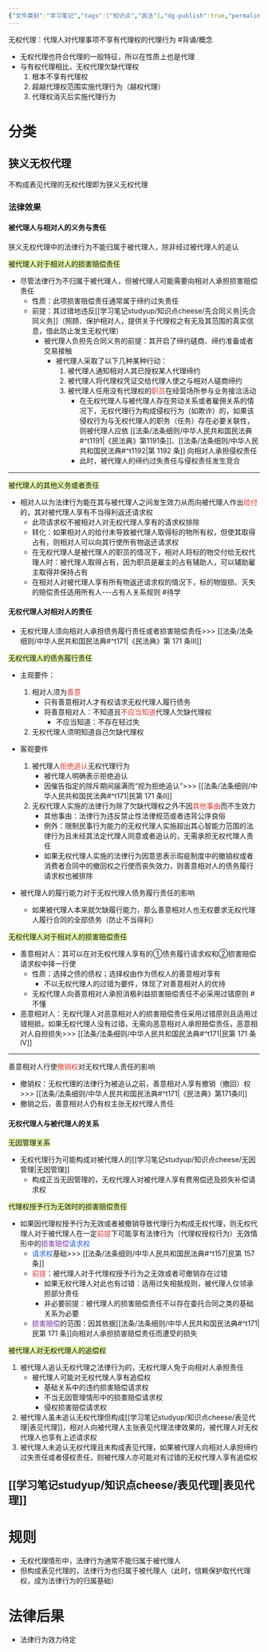 ```yaml
---
{"文件类别":"学习笔记","tags":["知识点","民法"],"dg-publish":true,"permalink":"/学习笔记studyup/知识点cheese/无权代理/","dgPassFrontmatter":true,"created":"2024-07-30T16:23:17.458+08:00","updated":"2024-10-25T12:32:13.684+08:00"}
---
```


无权代理：代理人对代理事项不享有代理权的代理行为 #背诵/概念 
- 无权代理也符合代理的一般特征，所以在性质上也是代理
- 与有权代理相比，无权代理欠缺代理权
	1. 根本不享有代理权
	2. 超越代理权范围实施代理行为（越权代理）
	3. 代理权消灭后实施代理行为
# 分类
## 狭义无权代理
不构成表见代理的无权代理即为狭义无权代理
### 法律效果
#### 被代理人与相对人的义务与责任
狭义无权代理中的法律行为不能归属于被代理人，除非经过被代理人的追认

<span style="background:rgba(205, 244, 105, 0.55)">被代理人对于相对人的损害赔偿责任</span>
- 尽管法律行为不归属于被代理人，但被代理人可能需要向相对人承担损害赔偿责任
	- 性质：此项损害赔偿责任通常属于缔约过失责任
	- 前提：其过错地违反[[学习笔记studyup/知识点cheese/先合同义务\|先合同义务]]（照顾、保护相对人，提供关于代理权之有无及其范围的真实信息，借此防止发生无权代理）
		- 被代理人负担先合同义务的前提：其开启了缔约磋商、缔约准备或者交易接触
			- 被代理人采取了以下几种某种行动：
				1. 被代理人通知相对人其已授权某人代理缔约
				2. 被代理人将代理权凭证交给代理人使之与相对人磋商缔约
				3. 被代理人任用没有代理权的<font color="#d83931">职员</font>在经营场所参与业务接洽活动
					- 在无权代理人与被代理人存在劳动关系或者雇佣关系的情况下，无权代理行为构成侵权行为（如欺诈）的，如果该侵权行为与无权代理人的职务（任务）存在必要关联性，则被代理人应依 [[法条/法条细则/中华人民共和国民法典#^t1191\|《民法典》第1191条]]、[[法条/法条细则/中华人民共和国民法典#^t1192\|第 1192 条]] 向相对人承担侵权责任
					- 此时，被代理人的缔约过失责任与侵权责任发生竞合
---
<span style="background:rgba(205, 244, 105, 0.55)">被代理人的其他义务或者责任</span>
- 相对人以为法律行为能在其与被代理人之间发生效力从而向被代理人作出<font color="#d83931">给付</font>的，其对被代理人享有不当得利返还请求权
	- 此项请求权不被相对人对无权代理人享有的请求权排除
	- 转化：如果相对人的给付未导致被代理人取得标的物所有权，但使其取得占有，则相对人可以向其行使所有物返还请求权
	- 在无权代理人是被代理人的职员的情况下，相对人将标的物交付给无权代理人时：被代理人取得占有，因为职员是雇主的占有辅助人，可以辅助雇主取得并保持占有
	- 在相对人对被代理人享有所有物返还请求权的情況下，标的物毁损、灭失的赔偿责任适用所有人---占有人关系规则 #待学
#### 无权代理人对相对人的责任
- 无权代理人须向相对人承担债务履行责任或者损害赔偿责任>>> [[法条/法条细则/中华人民共和国民法典#^t171\|《民法典》第 171 条Ⅲ]]

<span style="background:rgba(205, 244, 105, 0.55)">无权代理人的债务履行责任</span>
- 主观要件：
	1. 相对人须为<font color="#d83931">善意</font>
		- 只有善意相对人才有权请求无权代理人履行债务
		- 将善意相对人：不知道且<font color="#d83931">不应当知道</font>代理人欠缺代理权
			- 不应当知道：不存在轻过失
	2. 无权代理人须明知道自己欠缺代理权
- 客观要件
	1. 被代理人<font color="#d83931">拒绝追认</font>无权代理行为
		- 被代理人明确表示拒绝追认
		- 因催告指定的除斥期间届满而“视为拒绝追认”>>> [[法条/法条细则/中华人民共和国民法典#^t171\|民第 171 条Ⅱ]]
	2. 无权代理人实施的法律行为除了欠缺代理权之外不因<font color="#d83931">其他事由</font>而不生效力
		- 其他事由：法律行为违反禁止性法律规范或者违背公序良俗
		- 例外：限制民事行为能力的无权代理人实施超出其心智能力范围的法律行为且未经其法定代理人同意或者追认的，无需承担无权代理人责任
		- 如果无权代理人实施的法律行为因意思表示瑕疵制度中的撤销权或者消费者合同中的撤回权之行使而丧失效力，则善意相对人的债务履行请求权也被排除

- 被代理人的履行能力对于无权代理人债务履行责任的影响
	- 如果被代理人本来就欠缺履行能力，那么善意相对人也无权要求无权代理人履行合同的全部债务（防止不当得利）

<span style="background:rgba(205, 244, 105, 0.55)">无权代理人对于相对人的损害赔偿责任</span>
- 善意相对人：其可以在对无权代理人享有的①债务履行请求权和②损害赔偿请求权中择一行使
	- 性质：选择之债的债权；选择权由作为债权人的善意相对享有
		- 不以无权代理人的过错为要件，体现了对善意相对人的优待
	- 无权代理人向善意相对人承担消极利益损害赔偿责任不必采用过错原则 #不懂
- 恶意相对人：无权代理人对恶意相对人的损害赔偿责任采用过错原则且适用过错相抵，如果无权代理人没有过错，无需向恶意相对人承担赔偿责任，恶意相对人自担损失>>> [[法条/法条细则/中华人民共和国民法典#^t171\|民第 171 条Ⅳ]]
---
善意相对人行使<font color="#d83931">撤销权</font>对无权代理人责任的影响
- 撤销权：无权代理的法律行为被追认之前，善意相对人享有撤销（撤回）权>>> [[法条/法条细则/中华人民共和国民法典#^t171\|《民法典》第171条Ⅱ]]
- 撤销之后，善意相对人仍有权主张无权代理人责任
#### 无权代理人与被代理人的关系
<span style="background:rgba(205, 244, 105, 0.55)">无因管理关系</span>
- 无权代理行为可能构成对被代理人的[[学习笔记studyup/知识点cheese/无因管理\|无因管理]]
	- 构成正当无因管理的，无权代理人对被代理人享有费用偿还及损失补偿请求权

<span style="background:rgba(205, 244, 105, 0.55)">代理权授予行为无效时的损害赔偿责任</span>
- 如果因代理权授予行为无效或者被撤销导致代理行为构成无权代理，则无权代理人对于被代理人在一定<font color="#d83931">前提</font>下可能享有法律行为（代理权授权行为）无效情形中的<font color="#7030a0">损害赔偿</font><font color="#245bdb">请求权</font>
	- <font color="#245bdb">请求权</font>基础>>> [[法条/法条细则/中华人民共和国民法典#^t157\|民第 157 条]]
	- <font color="#d83931">前提</font>：被代理人对于代理权授予行为之无效或者可撤销存在过错
		- 如果无权代理人对此也有过错：适用过失相抵规则，被代理人仅领承担部分责任
		- 非必要前提：被代理人的损害赔偿责任不以存在委托合同之类的基础关系为必要
	- <font color="#7030a0">损害赔偿</font>的范围：因其依据[[法条/法条细则/中华人民共和国民法典#^t171\|民第 171 条]]向相对人承担损害赔偿责任而遭受的损失

<span style="background:rgba(205, 244, 105, 0.55)">被代理人对无权代理人的追偿权</span>
1. 被代理人追认无权代理之法律行为的，无权代理人免于向相对人承担责任
	- 被代理人可能对无权代理人享有追偿权
		- 基础关系中的违约损害赔偿请求权
		- 不当无因管理情形中的损害赔偿请求权
		- 侵权损害赔偿请求权
2. 被代理人虽未追认无权代理但构成[[学习笔记studyup/知识点cheese/表见代理\|表见代理]]，相对人向被代理人主张表见代理法律效果的，被代理人对无权代理人也享有上述请求权
3. 被代理人未追认无权代理且未构成表见代理，如果被代理人向相对人承担缔约过失责任或者侵权责任，则被代理人亦可能对有过错的无权代理人享有追偿权

## [[学习笔记studyup/知识点cheese/表见代理\|表见代理]]

# 规则
- 无权代理情形中，法律行为通常不能归属于被代理人
- 但构成表见代理的，法律行为也归属于被代理人（此时，信赖保护取代代理权，成为法律行为的归属基础）
# 法律后果
- 法律行为效力待定
